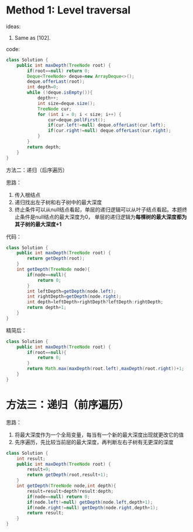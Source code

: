 # Method 1: Level traversal
ideas:
1. Same as \[102].

code:
```java
class Solution {
    public int maxDepth(TreeNode root) {
        if(root==null) return 0;
        Deque<TreeNode> deque=new ArrayDeque<>();
        deque.offerLast(root);
        int depth=0;
        while (!deque.isEmpty()){
            depth++;
            int size=deque.size();
            TreeNode cur;
            for (int i = 0; i < size; i++) {
                cur=deque.pollFirst();
                if(cur.left!=null) deque.offerLast(cur.left);
                if(cur.right!=null) deque.offerLast(cur.right);
            }
        }
        return depth;
    }
}
```

方法二：递归（后序遍历）

思路：
1. 传入根结点
2. 递归找出左子树和右子树中的最大深度
3. 终止条件可以从null结点看起，单层的递归逻辑可以从叶子结点看起。本题终止条件是null结点的最大深度为0，
单层的递归逻辑为**每棵树的最大深度都为其子树的最大深度+1**

代码：
```java
class Solution {
    public int maxDepth(TreeNode root) {
        return getDepth(root);
    }
    int getDepth(TreeNode node){
        if(node==null){
            return 0;
        }
        int leftDepth=getDepth(node.left);
        int rightDepth=getDepth(node.right);
        int depth=leftDepth>rightDepth?leftDepth:rightDepth;
        return depth+1;
    }
}
```
精简后：
```java
class Solution {
    public int maxDepth(TreeNode root) {
        if(root==null){
            return 0;
        }
        return Math.max(maxDepth(root.left),maxDepth(root.right))+1;
    }
}
```

# 方法三：递归（前序遍历）
思路：
1. 将最大深度作为一个全局变量，每当有一个新的最大深度出现就更改它的值
2. 先序遍历，先比较当前层的最大深度，再判断左右子树有无更深的深度

```java
class Solution {
    int result;
    public int maxDepth(TreeNode root) {
        result=0;
        return getDepth(root,result+1);
    }
    int getDepth(TreeNode node,int depth){
        result=result>depth?result:depth;
        if(node==null) return 0;
        if(node.left!=null) getDepth(node.left,depth+1);
        if(node.right!=null) getDepth(node.right,depth+1);
        return result;
    }
}
```